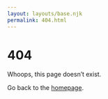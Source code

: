 ```yaml
---
layout: layouts/base.njk
permalink: 404.html
---
```


<div class="container" style="margin-top: 40px">
  <h1>404</h1>
  <p class="large">
   Whoops, this page doesn’t exist.
  </p>

  <p>
   Go back to the <a href="/">homepage</a>.
  </p>
</div>
